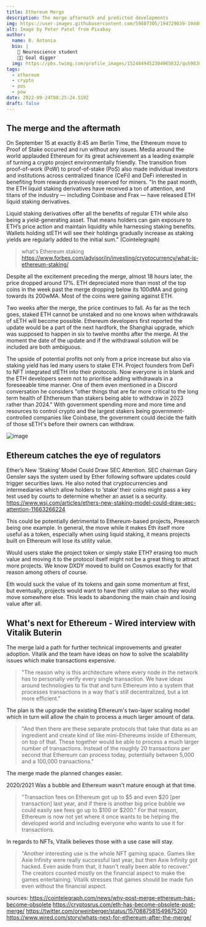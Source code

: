 ```yaml
---
title: Ethereum Merge
description: The merge aftermath and predicted developments 
img: https://user-images.githubusercontent.com/59807305/194729039-10dd04de-a860-4e76-901a-3f9d2bf3247b.jpg
alt: Image by Peter Patel from Pixabay 
author:
  name: B. Antonia
  bio: |
    🧠 Neuroscience student
    🦸🏼 Goal digger
  img: https://pbs.twimg.com/profile_images/1524849452304965632/quS90JQ9_400x400.jpg
tags:
  - ethereum
  - crypto
  - pos
  - pow
date: 2022-09-24T08:25:24.510Z
draft: false
---
```






## The merge and the aftermath

On September 15 at exactly 8:45 am Berlin Time, the Ethereum move to Proof of Stake occurred and run without any issues.
Media around the world applauded Ethereum for its great achievement as a leading example of turning a crypto project
environmentally friendly. The transition from proof-of-work (PoW) to proof-of-stake (PoS) also made individual investors
and institutions across centralized finance (CeFi) and DeFi interested in benefiting from rewards previously reserved
for miners. "In the past month, the ETH liquid staking derivatives have received a ton of attention, and titans of the
industry — including Coinbase and Frax — have released ETH liquid staking derivatives.

Liquid staking derivatives offer all the benefits of regular ETH while also being a yield-generating asset. That means
holders can gain exposure to ETH’s price action and maintain liquidity while harnessing staking benefits.
Wallets holding stETH will see their holdings gradually increase as staking yields are regularly added to the initial
sum." (Cointelegraph)

> what's Ethereum staking https://www.forbes.com/advisor/in/investing/cryptocurrency/what-is-ethereum-staking/

Despite all the excitement preceding the merge, almost 18 hours later, the price dropped around 17%. ETH depreciated more
than most of the top coins in the week past the merge dropping below its 100dMA and going towards its 200wMA. Most of the
coins were gaining against ETH.

Two weeks after the merge, the price continues to fall. As far as the tech goes, staked ETH cannot be unstaked and no one
knows when withdrawals of sETH will become possible. Ethereum developers first reported the update would be a part of
the next hardfork, the Shanghai upgrade, which was supposed to happen in six to twelve months after the merge. At the
moment the date of the update and if the withdrawal solution will be included are both ambiguous.

The upside of potential profits not only from a price increase but also via staking yield has led many users to stake
ETH. Project founders from DeFi to NFT integrated stETH into their protocols. Now everyone is in blank and the ETH
developers seem not to prioritise adding withdrawals in a foreseeable time manner. One of them even mentioned in a Discord
conversation he considers "other things that are far more critical to the long term health of Ehthereum than stakers
being able to withdraw in 2023 rather than 2024."  With government spending more and more time and resources to
control crypto and the largest stakers being government-controlled companies like Coinbase, the government could decide
the faith of those sETH's before their owners can withdraw.

![image](https://user-images.githubusercontent.com/59807305/192391645-a8b9a623-0dc4-44af-aaf3-692684223499.png)

## Ethereum catches the eye of regulators

Ether’s New ‘Staking’ Model Could Draw SEC Attention. SEC chairman Gary Gensler says the system used by Ether following
software updates could trigger securities laws. He also noted that cryptocurrencies and intermediaries which allow
holders to ‘stake’ their coins might pass a key test used by courts to determine whether an asset is a security.
https://www.wsj.com/articles/ethers-new-staking-model-could-draw-sec-attention-11663266224

This could be potentially detrimental to Ethereum-based projects, Presearch being one example. In general, the move
while it makes Eth itself more useful as a token, especially when using liquid staking, it means projects built on
Ethereum will lose its utility value.

Would users stake the project token or simply stake ETH? erasing too much value and moving it to the protocol itself
might not be a great thing to attract more projects. We know DXDY moved to build on Cosmos exactly for that reason among
others of course.

Eth would suck the value of its tokens and gain some momentum at first, but eventually, projects would want to have
their utility value so they would move somewhere else. This leads to abandoning the main chain and losing value after all.

## What's next for Ethereum - Wired interview with Vitalik Buterin

The merge laid a path for further technical improvements and greater adoption. Vitalik and the team have ideas on how to solve the scalability issues which make transactions expensive. 

> "The reason why is this architecture where every node in the network has to personally verify every single transaction. We have ideas around technologies to fix that and turn Ethereum into a system that processes transactions in a way that's still decentralized, but a lot more efficient." 

The plan is the upgrade the existing Ethereum's two-layer scaling model which in turn will allow the chain to process a much larger amount of data.

> "And then there are these separate protocols that take that data as an ingredient and create kind of like mini-Ethereums inside of Ethereum, on top of that. These together would be able to process a much larger number of transactions. Instead of the roughly 20 transactions per second that Ethereum can process today, potentially between 5,000 and a 100,000 transactions." 

The merge made the planned changes easier. 

2020/2021 Was a bubble and Ethereum wasn't mature enough at that time. 
> "Transaction fees on Ethereum got up to $5 and even $20 [per transaction] last year, and if there is another big price bubble we could easily see fees go up to $100 or $200." For that reason, Ethereum is now not yet where it once wants to be helping the developed world and including everyone who wants to use it for transactions. 

In regards to NFTs, Vitalik believes those with a use case will stay. 
> "Another interesting use is the whole NFT gaming space. Games like Axie Infinity were really successful last year, but then Axie Infinity got hacked. Even aside from that, it hasn't really been able to recover." The creators counted mostly on the financial aspect to make the games entertaining. Vitalik stresses that games should be made fun even without the financial aspect. 



sources: 
https://cointelegraph.com/news/why-post-merge-ethereum-has-become-obsolete
https://cryptosrus.com/eth-has-become-obsolete-post-merge/ https://twitter.com/orweinberger/status/1570887581549875200
https://www.wired.com/story/whats-next-for-ethereum-after-the-merge/ 

